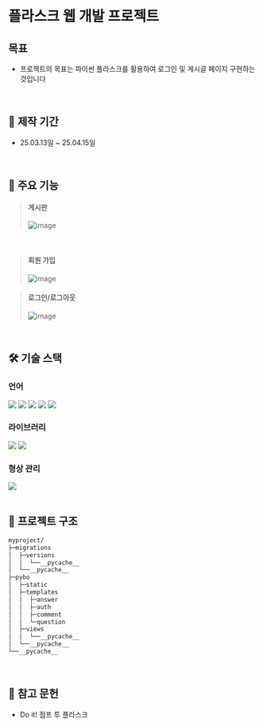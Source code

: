 # 플라스크 웹 개발 프로젝트

## 목표

- 프로젝트의 목표는 파이썬 플라스크를 활용하여 로그인 및 게시글 페이지 구현하는 것입니다 
<br>

## 📆 제작 기간

- 25.03.13일 ~ 25.04.15일
<br>

## 🔧 주요 기능

> #### 게시판
> ![image](https://github.com/user-attachments/assets/b4554c12-85e3-4dfc-963c-c289c7cd869c)

<br>

> #### 회원 가입  
> ![image](https://github.com/user-attachments/assets/fc9911df-2e40-4192-852b-cc175d887b54)

  
> #### 로그인/로그아웃
> ![image](https://github.com/user-attachments/assets/c6404d68-1cf8-408e-9f8c-7cb274b0673c)

<br>

## 🛠️ 기술 스택

### 언어
<div>
  <img src="https://img.shields.io/badge/Flask-000000?style=for-the-badge&logo=Flask&logoColor=white">
  <img src="https://img.shields.io/badge/HTML5-E34F26?style=for-the-badge&logo=HTML5&logoColor=white">
  <img src="https://img.shields.io/badge/CSS3-1572B6?style=for-the-badge&logo=CSS3&logoColor=white">
  <img src="https://img.shields.io/badge/JavaScript-F7DF1E?style=for-the-badge&logo=JavaScript&logoColor=white">
  <img src="https://img.shields.io/badge/Python-3776AB?style=for-the-badge&logo=Python&logoColor=white">
</div>

### 라이브러리
<div>
  <img src="https://img.shields.io/badge/Bootstrap-7952B3?style=for-the-badge&logo=Bootstrap&logoColor=white">
  <img src="https://img.shields.io/badge/SQLAlchemy-D71F00?style=for-the-badge&logo=SQLAlchemy&logoColor=white">
</div>

### 형상 관리
<div>
    <img src="https://img.shields.io/badge/GiHub-181717?style=for-the-badge&logo=GitHub&logoColor=white">
</div>
<br>

## 📂 프로젝트 구조
```bash
myproject/
├─migrations
│  ├─versions
│  │  └──__pycache__
│  └──__pycache__
├─pybo
│  ├─static
│  ├─templates
│  │  ├─answer
│  │  ├─auth
│  │  ├─comment
│  │  └─question
│  ├─views
│  │  └──__pycache__
│  └──__pycache__
└──__pycache__
```
<br>

## 📖 참고 문헌

- Do it! 점프 투 플라스크
